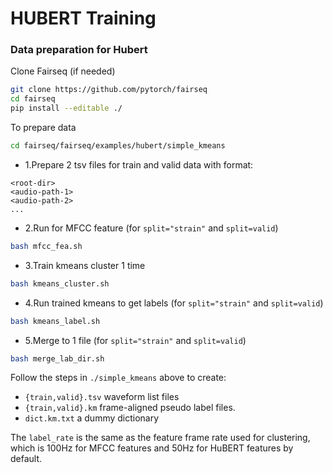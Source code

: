 # HUBERT Training

### Data preparation for Hubert
Clone Fairseq (if needed)

```bash
git clone https://github.com/pytorch/fairseq
cd fairseq
pip install --editable ./
```
To prepare data
```bash
cd fairseq/fairseq/examples/hubert/simple_kmeans
```
- 1.Prepare 2 tsv files for train and valid data with format:
```
<root-dir>
<audio-path-1>
<audio-path-2>
...
```

- 2.Run for MFCC feature (for `split="strain"` and  `split=valid`)
```bash
bash mfcc_fea.sh
```

- 3.Train kmeans cluster 1 time
```bash
bash kmeans_cluster.sh
```

- 4.Run trained kmeans to get labels (for `split="strain"` and  `split=valid`)
```bash
bash kmeans_label.sh
```

- 5.Merge to 1 file (for `split="strain"` and  `split=valid`)
```bash
bash merge_lab_dir.sh
```

Follow the steps in `./simple_kmeans` above to create:
- `{train,valid}.tsv` waveform list files
- `{train,valid}.km` frame-aligned pseudo label files.
- `dict.km.txt` a dummy dictionary

The `label_rate` is the same as the feature frame rate used for clustering,
which is 100Hz for MFCC features and 50Hz for HuBERT features by default.

